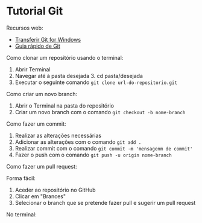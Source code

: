 # Tutorial Git

Recursos web:

- [Transferir Git for Windows](https://git-scm.com/download/win)
- [Guia rápido de Git](https://github.com/git-guides)

Como clonar um repositório usando o terminal:

1. Abrir Terminal
2. Navegar até à pasta desejada
   3. cd pasta/desejada
3. Executar o seguinte comando `git clone url-do-repositorio.git`

Como criar um novo branch:

1. Abrir o Terminal na pasta do repositório
2. Criar um novo branch com o comando `git checkout -b nome-branch`

Como fazer um commit:

1. Realizar as alterações necessárias
2. Adicionar as alterações com o comando `git add .`
3. Realizar commit com o comando `git commit -m 'mensagenm de commit'`
4. Fazer o push com o comando `git push -u origin nome-branch`

Como fazer um pull request:

Forma fácil:
1. Aceder ao repositório no GitHub
2. Clicar em "Brances"
3. Selecionar o branch que se pretende fazer pull e sugerir um pull request

No terminal:
